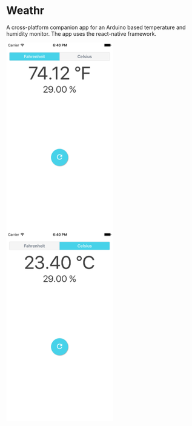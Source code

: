 # Weathr
A cross-platform companion app for an Arduino based temperature and humidity monitor. The app uses the react-native framework. 

<a href="https://github.com/stonepreston/Weathr/blob/master/images/Fahrenheit.png"><img src="https://github.com/stonepreston/Weathr/blob/master/images/Fahrenheit.png" align="left" height="500" ></a>

<a href="https://github.com/stonepreston/Weathr/blob/master/images/Celsius.png"><img src="https://github.com/stonepreston/Weathr/blob/master/images/Celsius.png" align="left" height="500" ></a>
